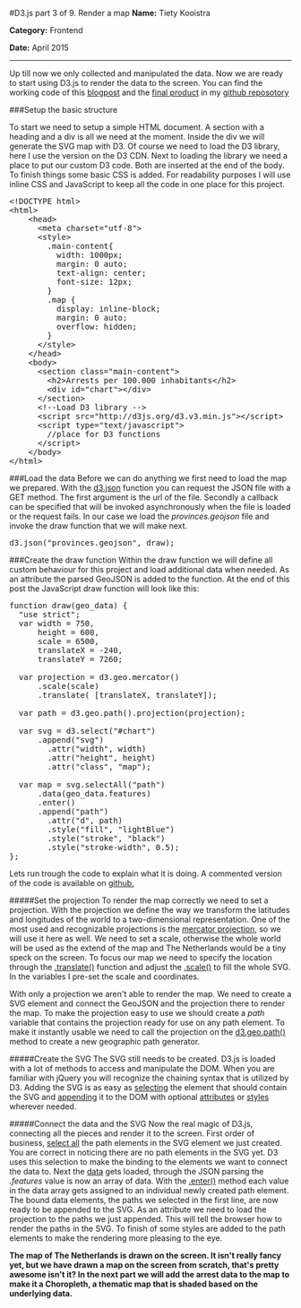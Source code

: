 #D3.js part 3 of 9. Render a map
**Name:** Tiety Kooistra

**Category:** Frontend

**Date:** April 2015

----------------------------------------------------------------------
Up till now we only collected and manipulated the data. Now we are ready to start using D3.js to render the data to the screen. You can find the working code of this [blogpost](http://tietyk.github.io/D3/Prototype/part3-9.html) and the [final product](http://tietyk.github.io/D3/Prototype/part9-9.html) in my [github reposotory](https://github.com/tietyk/D3)

###Setup the basic structure

To start we need to setup a simple HTML document. A section with a heading and a div is all we need at the moment. Inside the div we will generate the SVG map with D3. Of course we need to load the D3 library, here I use the version on the D3 CDN. Next to loading the library we need a place to put our custom D3 code. Both are inserted at the end of the body. To finish things some basic CSS is added. For readability purposes I will use inline CSS and JavaScript to keep all the code in one place for this project.

<pre lang="html">
&#x3C;!DOCTYPE html&#x3E;
&#x3C;html&#x3E;
	&#x3C;head&#x3E;
	  &#x3C;meta charset=&#x22;utf-8&#x22;&#x3E;
	  &#x3C;style&#x3E;
	    .main-content{
	      width: 1000px;
	      margin: 0 auto;
	      text-align: center;
	      font-size: 12px;
	    }
	    .map {
	      display: inline-block;
	      margin: 0 auto;
	      overflow: hidden;
	    }
	  &#x3C;/style&#x3E;
	&#x3C;/head&#x3E;
	&#x3C;body&#x3E;
	  &#x3C;section class=&#x22;main-content&#x22;&#x3E;
	    &#x3C;h2&#x3E;Arrests per 100.000 inhabitants&#x3C;/h2&#x3E;
	    &#x3C;div id=&#x22;chart&#x22;&#x3E;&#x3C;/div&#x3E;
	  &#x3C;/section&#x3E;
	  &#x3C;!--Load D3 library --&#x3E;
	  &#x3C;script src=&#x22;http://d3js.org/d3.v3.min.js&#x22;&#x3E;&#x3C;/script&#x3E;
	  &#x3C;script type=&#x22;text/javascript&#x22;&#x3E;
	    //place for D3 functions
	  &#x3C;/script&#x3E;
	&#x3C;/body&#x3E;
&#x3C;/html&#x3E;
</pre>

###Load the data
Before we can do anything we first need to load the map we prepared. With the [d3.json](https://github.com/mbostock/d3/wiki/Requests#d3_json) function you can request the JSON file with a GET method. The first argument is the url of the file. Secondly a callback can be specified that will be invoked asynchronously when the file is loaded or the request fails. In our case we load the *provinces.geojson* file and invoke the draw function that we will make next.

<pre lang="js">
d3.json("provinces.geojson", draw);
</pre>

###Create the draw function
Within the draw function we will define all custom behaviour for this project and load additional data when needed. As an attribute the parsed GeoJSON is added to the function. At the end of this post the JavaScript draw function will look like this:

<pre lang="js">
function draw(geo_data) {
  "use strict";
  var width = 750,
      height = 600,
      scale = 6500,
      translateX = -240,
      translateY = 7260;

  var projection = d3.geo.mercator()
      .scale(scale)
      .translate( [translateX, translateY]);

  var path = d3.geo.path().projection(projection);

  var svg = d3.select("#chart")
      .append("svg")
        .attr("width", width)
        .attr("height", height)
        .attr("class", "map");

  var map = svg.selectAll("path")
      .data(geo_data.features)
      .enter()
      .append("path")
        .attr("d", path)
        .style("fill", "lightBlue")
        .style("stroke", "black")
        .style("stroke-width", 0.5);
};
</pre>

Lets run trough the code to explain what it is doing. A commented version of the code is available on [github.](https://github.com/tietyk/D3/blob/master/Prototype/part3-9.html)

#####Set the projection
To render the map correctly we need to set a projection. With the projection we define the way we transform the latitudes and longitudes of the world to a two-dimensional representation. One of the most used and recognizable projections is the [mercator projection](http://en.wikipedia.org/wiki/Mercator_projection), so we will use it here as well. We need to set a scale, otherwise the whole world will be used as the extend of the map and The Netherlands would be a tiny speck on the screen. To focus our map we need to specify the location through the [.translate()](https://github.com/mbostock/d3/wiki/Geo-Projections#translate) function and adjust the [.scale()](https://github.com/mbostock/d3/wiki/Geo-Projections#scale) to fill the whole SVG. In the variables I pre-set the scale and coordinates.

With only a projection we aren't able to render the map. We need to create a SVG element and connect the GeoJSON and the projection there to render the map. To make the projection easy to use we should create a *path* variable that contains the projection ready for use on any path element. To make it instantly usable we need to call the projection on the [d3.geo.path()](https://github.com/mbostock/d3/wiki/Geo-Paths#path) method to create a new geographic path generator.

#####Create the SVG
The SVG still needs to be created. D3.js is loaded with a lot of methods to access and manipulate the DOM. When you are familiar with jQuery you will recognize the chaining syntax that is utilized by D3. Adding the SVG is as easy as [selecting](https://github.com/mbostock/d3/wiki/Selections) the element that should contain the SVG and [appending](https://github.com/mbostock/d3/wiki/Selections#append) it to the DOM with optional [attributes](https://github.com/mbostock/d3/wiki/Selections#attr) or [styles](https://github.com/mbostock/d3/wiki/Selections#style) wherever needed.

#####Connect the data and the SVG
Now the real magic of D3.js, connecting all the pieces and render it to the screen. First order of business, [select all](https://github.com/mbostock/d3/wiki/Selections#d3_selectAll) the path elements in the SVG element we just created. You are correct in noticing there are no path elements in the SVG yet. D3 uses this selection to make the binding to the elements we want to connect the data to. Next the [data](https://github.com/mbostock/d3/wiki/Selections#data) gets loaded, through the JSON parsing the *.features* value is now an array of data. With the [.enter()](https://github.com/mbostock/d3/wiki/Selections#enter) method each value in the data array gets assigned to an individual newly created path element. The bound data elements, the paths we selected in the first line, are now ready to be appended to the SVG. As an attribute we need to load the projection to the paths we just appended. This will tell the browser how to render the paths in the SVG. To finish of some styles are added to the path elements to make the rendering more pleasing to the eye.

**The map of The Netherlands is drawn on the screen. It isn't really fancy yet, but we have drawn a map on the screen from scratch, that's pretty awesome isn't it? In the next part we will add the arrest data to the map to make it a Choropleth, a thematic map that is shaded based on the underlying data.**